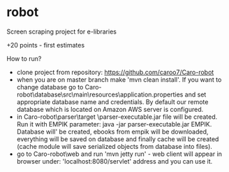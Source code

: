 # robot
Screen scraping project for e-libraries

+20 points - first estimates

How to run?
- clone project from repository: https://github.com/caroo7/Caro-robot
- when you are on master branch make 'mvn clean install'.
  If you want to change database go to Caro-robot\database\src\main\resources\application.properties
  and set appropriate database name and credentials. By default our remote database which is located on Amazon AWS server is configured.   
- in Caro-robot\parser\target \parser-executable.jar file will be created. Run it with EMPIK parameter:
  java -jar parser-executable.jar EMPIK. Database will' be created, ebooks from empik will be downloaded,
  everything will be saved on database and finally cache will be created (cache module will save serialized objects from database into files).
- go to Caro-robot\web and run 'mvn jetty run' - web client will appear in browser under: 'localhost:8080/servlet' address and you can use it.